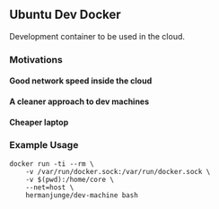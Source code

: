## Ubuntu Dev Docker

Development container to be used in the cloud.

### Motivations

#### Good network speed inside the cloud

#### A cleaner approach to dev machines

#### Cheaper laptop

### Example Usage

```
docker run -ti --rm \
	-v /var/run/docker.sock:/var/run/docker.sock \
	-v $(pwd):/home/core \
	--net=host \
	hermanjunge/dev-machine bash
```

